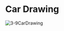 # Car Drawing
![3-9CarDrawing](https://user-images.githubusercontent.com/45032222/212463847-fac487b4-5de7-435e-92fd-2baaf8247a61.png)
